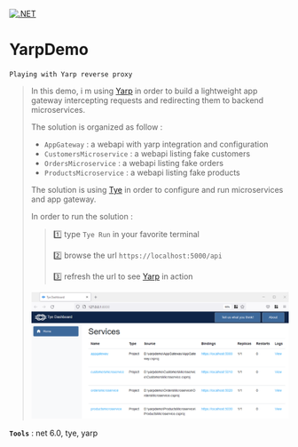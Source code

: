 [![.NET](https://github.com/aimenux/YarpDemo/actions/workflows/ci.yml/badge.svg?branch=main)](https://github.com/aimenux/YarpDemo/actions/workflows/ci.yml)

# YarpDemo
```
Playing with Yarp reverse proxy
```

> In this demo, i m using [Yarp](https://microsoft.github.io/reverse-proxy) in order to build a lightweight app gateway intercepting requests and redirecting them to backend microservices.
>
> The solution is organized as follow :
>
> - `AppGateway` : a webapi with yarp integration and configuration
> - `CustomersMicroservice` : a webapi listing fake customers
> - `OrdersMicroservice` : a webapi listing fake orders
> - `ProductsMicroservice` : a webapi listing fake products
>
> The solution is using [Tye](https://github.com/dotnet/tye) in order to configure and run microservices and app gateway.
>
> In order to run the solution : 
>
>> :one: type `Tye Run` in your favorite terminal 
>>
>> :two: browse the url `https://localhost:5000/api`
>>
>> :three: refresh the url to see [Yarp](https://microsoft.github.io/reverse-proxy) in action
>
> ![TyeDashboard](Screenshots/TyeDashboard.png)
>

**`Tools`** : net 6.0, tye, yarp